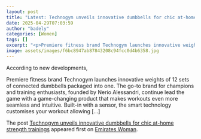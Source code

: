 ```yaml
---
layout: post
title: "Latest: Technogym unveils innovative dumbbells for chic at-home strength trainings"
date: 2025-04-29T07:03:59
author: "badely"
categories: [Women]
tags: []
excerpt: "<p>Premiere fitness brand Technogym launches innovative weights of 12 sets of connected dumbbells packaged into one. The go-to brand for champions and"
image: assets/images/f6bc8947ab87843208c94fcc0d4b6358.jpg
---
```


According to new developments, <p>Premiere fitness brand Technogym launches innovative weights of 12 sets of connected dumbbells packaged into one. The go-to brand for champions and training enthusiasts, founded by Nerio Alessandri, continue lead the game with a game-changing product that makes workouts even more seamless and intuitive. Built-in with a sensor, the smart technology customises your workout allowing [&#8230;]</p>
<p>The post <a href="https://emirateswoman.com/technogym-unveils-innovative-dumbbells-for-chic-at-home-strength-trainings/" rel="nofollow">Technogym unveils innovative dumbbells for chic at-home strength trainings</a> appeared first on <a href="https://emirateswoman.com" rel="nofollow">Emirates Woman</a>.</p>

